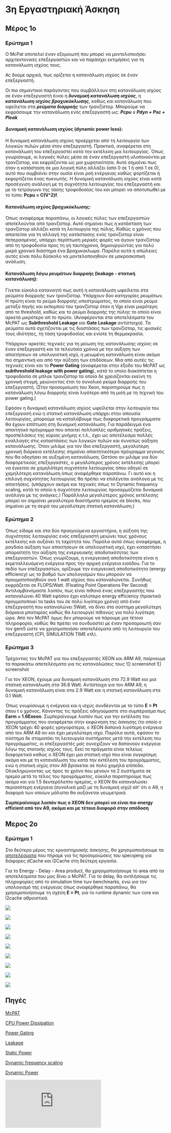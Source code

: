 # 3η Εργαστηριακή Άσκηση 

## Μέρος 1ο

### Ερώτημα 1


Ο McPat αποτελεί έναν εξομοιωτή που μπορεί να μοντελοποιήσει αρχιτεκτονικές επεξεργαστών και να παράσχει εκτιμήσεις για τη κατανάλωση ισχύος τους.

Ας δούμε αρχικά, πως ορίζεται η κατανάλωση ισχύος σε έναν επεξεργαστή.

Οι πιο σημαντικοί παράγοντες που συμβάλλουν στη κατανάλωση ισχύος σε έναν επεξεργαστή έιναι η _**δυναμική κατανάλωση ισχύος**_, η _**κατανάλωση ισχύος βραχυκύκλωσης**_, καθώς και κατανάλωση που οφείλεται στα _**ρεύματα διαρροής**_ των τρανζίστορ. Μπορούμε να εκφράσουμε την κατανάλωση ενός επεξεργαστή ως:
_**Pcpu = Pdyn + Psc + Pleak**_

#### **Δυναμική κατανάλωση ισχύος (dynamic power loss):**
Η δυναμική κατανάλωση ισχύος προέρχεται από τη λειτουργία των λογικών πυλών μέσα στον επεξεργαστή. Πρακτικά, αναφέρεται στη κατανάλωση του επεξεργαστεί κατά την εκτέλεση μια λειτουργίας. Όπως γνωρίσουμε, οι λογικές πύλες μέσα σε έναν επεξεργαστή υλοποιούνται με τρανζίστορ, και εκφράζονται ως μια χωρητικότητα. Αυτό σημαίνει πως όταν η κατάσταση σε μια λογική πύλη αλλάζει (από 0 σε 1 ή από 1 σε 0), αυτό που συμβαίνει στην ουσία είναι ροή ενέργειας καθώς φορτίζεται ή εκφορτίζεται ένας πυκνωτής. Η δυναμική κατανάλωση ισχύος είναι κατά προσέγγιση ανάλογη με τη συχνότητα λειτουργίας του επεξεργαστή και με το τετράγωνο της τάσης τροφοδοσίας του και μπορεί να αποτυπωθεί με το τύπο:
**Pcpu = C(V^2)f**.

#### **Κατανάλωση ισχύος βραχυκύκλωσης:**
Όπως αναφέραμε παραπάνω, οι λογικές πύλες των επεξεργαστών αποτελούνται από τρανζίστορ. Αυτό σημαίνει πως η κατάσταση των τρανζίστορ αλλάζει κατά τη λειτουργία της πύλης. Καθώς ο χρόνος που απαιτείται για τη αλλαγή της κατάστασης ενός τρανζίστορ είναι πεπερασμένος, υπάρχει περίπτωση μερικές φορές να άγουν τρανζίστορ από τη τροφοδοσία προς τη γη ταυτόχρονα, δημιουργώντας για πολύ μικρό χρονικό διάστημα ένα βραχυκύκλωμα. Παρόλα αυτά η απώλειες αυτές είναι πολυ δύσκολο να μοντελοποιηθούν σε μακροσκοπική ανάλυση.

#### **Κατανάλωση λόγω ρευμάτων διαρροής (leakage - στατική κατανάλωση):**
Γίνεται εύκολα κατανοητό πως αυτή η κατανάλωση ωφείλεται στα ρεύματα διαρροής των τρανζίστορ. Υπάρχουν δύο κατηγορίες ρευμάτων. Η πρώτη είναι το ρεύμα διαρροής υποστρώματος, το οποίο είναι ρεύμα μεταξύ πηγής και εκπομπού του τρανζίστορ όταν η Vgs είναι μικρότερη από το threshold, καθώς και το ρεύμα διαρροής της πύλης το οποίο είναι αρκετά μικρότερο απ το πρώτο. (Αναφέρονται στα αποτελέσματα του McPAT ως **Subthreshold Leakage** και **Gate Leakage** αντίστοιχα). Τα ρεύματα αυτά σχετίζονται με τις διαστάσεις των τρανζίστορ, τις φυσικές τους ιδιότητες, τη τάση τροφοδοσίας και ενίοτε τη θερμοκρασία.

Υπάρχουν αρκετές τεχνικές για τη μείωση της κατανάλωσης ισχύος σε έναν επεξεργαστή και τα τελευταία χρόνια με την αύξηση των απαιτήσεων σε υπολογιστική ισχύ, η μειωμένη κατανάλωση είναι ακόμα πιο σημαντική και από την αύξηση των επιδόσεων. 
Μια από αυτές τις τεχνικές είναι και το **Power Gating** (αναφέρεται στην έξοδο του McPAT ως **subthreshold leakage with power gating**), κατά το οποίο διακόπτεται η τροφοδοσία σε μπλοκ τρανζίστορ τα οποία δε χρειάζονται εκείνη τη χρονική στιγμή, μειώνοντας έτσι το συνολικό ρεύμα διαρροής του επεξεργαστή. (Στην προσομοίωση του Xeon, παρατηρούμε πως η κατανάλωση λόγω διαρροής είναι λιγότερο από τη μισή με τη τεχνική του power gating.)


Εφόσον η δυναμική κατανάλωση ισχύος ωφείλεται στην λειτουργία του επεξεργασή ενώ η στατική κατανάλωση υπάρχει στην απουσία λειτουργίας, μπορούμε να καταλάβουμε πως διαφορετικά προγράμματα θα έχουν επίπτωση στη δυναμική κατανάλωση. Για παράδειγμα ένα απαιτητικό πρόγραμμα που απαιτεί πολλαπλές αριθμητικές πράξεις, προσπελάσεις της κύριας μνήμης κ.τ.λ., έχει ως αποτέλεσμα πολλές εναλλαγές στις καταστάσεις των λογικών πυλών και συνεπώς αύξηση κατανάλωσης. 
Όταν μιλάμε για τον ίδιο επεξεργαστή, μεγαλύτερη χρονική διάρκεια εκτέλεσης σημαίνει απαιτητικότερο πρόγραμμα γεγονός που θα οδηγήσει σε αυξημένη κατανάλωση. Ωστόσο αν μιλάμε για δύο διαφορετικούς επεξεργαστές, ο μεγαλύτερος χρόνος εκτέλεσης μπορεί να έγκειται σε χαμηλότερη συχνότητα λειτουργίας όπου οδηγεί σε χαμηλότερη κατανάλωση όπως αναφέρθηκε παραπάνω. Γι αυτό και η επιλογή συχνότητας λειτουργίας θα πρέπει να επιλέγεται ανάλογα με τις απαιτήσεις. (υπάρχουν ακόμα και τεχνικές όπως το Dynamic frequency scaling, κατά το οποίο η συχνότητα λειτουργίας προσαρμόζεται δυναμικά ανάλογα με τις ανάγκες.) Παράλληλα μεγαλύτερος χρόνος εκτέλεσης μπορεί αν σημαίνει μεγαλύτερα διαστήματα ηρεμίας σε blocks, που σημαίνει με τη σειρά του μεγαλύτερη στατική κατανάλωση.)


### Ερώτημα 2


Όπως είδαμε και στα δύο προηγούμενα εργαστήρια, η αύξηση της συχνότητας λειτουργίας ενός επεξεργαστή μειώνει τους χρόνους εκτέλεσης και αυξάνει τη ταχύτητα του. Παρόλα αυτά όπως αναφέραμε, η ραγδαία αύξηση των απαιτήσεων σε υπολογιστική ισχύ, έχει καταστήσει απαραίτητη την αύξηση της ενεργειακής αποδοτικότητας των επεξεργαστών. 
Όπως γνωρίζουμε, η ενεργειακή αποδοτικότητα είναι η εκμεταλλευόμενη ενέργεια προς την αρχική ενέργεια εισόδου. 
Για το πεδίο των επεξεργαστών, ορίζουμε την ενεργειακή αποδοτικότητα (energy efficiency) ως το βαθμό των υπολογισμών που μπορούν να πραγματοποιηθούν ανα 1 watt ισχύος που καταναλώνεται. Συνήθως εκφράζεται σε FLOPS/Watt. (Floating Point Operations Per Second)
Αντιλαμβανόμαστε λοιπόν, πως είναι πιθανό ένας επεξεργαστής που καταναλώνει 40 Watt εφόσον έχει καλύτερο energy efficiency (πρακτικά πραγματοποιεί τα tasks του σε πολύ λιγότερο χρόνο) από έναν επεξεργαστή που καταναλώνει 5Watt, να δίνει στο σύστημα μεγαλύτερη διάρκεια μπαταρίας καθώς θα λειτουργεί πιθανώς για πολύ λιγότερη ώρα. Από τον McPAT όμως δεν μπορούμε να πάρουμε μια τέτοια πληροφορία, καθώς θα πρέπει να συνδυαστεί με έναν προσομοιωτή σαν τον gem5 ώστε να χρησιμοποιήσει αποτελέσματα από τη λειτουργία του επεξεργαστή (CPI, SIMULATION TIME κτλ).


### Eρώτημα 3

Τρέχοντας τον McPAT για του επεξεργαστές XEON και ARM A9, παίρνουμε τα παρακάτω αποτελέσματα για τις καταναλώσεις τους
![] screenshot 
![] screenshot


Για τον XEON, έχουμε μια δυναμική κατανάλωση στα 72.9 Watt και μια στατική κατανάλωση στα 36.8 Watt.
Aντίστοιχα για τον ARM A9, η δυναμική κατανάλωση είναι στα 2.9 Watt και η στατική κατανάλωση στα 0.1 Watt.

Όπως γνωρίσουμε η ενέργεια και η ισχύς συνδέονται με το τύπο **E = Pt** όπου t ο χρόνος. Κάνοντας τις πράξεις οδηγούμαστε στο συμπέρασμα πως **Earm = 1.6Exeon**. Συμπεραίνουμε λοιπόν πως για την εκτέλεση του προγράμματος που αναφέρεται στην εκφώνηση της άσκησης (το οποίο ο XEON τρέχει 40 φορές γρηγορότερα, ο XEON δαπανά λιγότερη ενέργεια από τον ARM A9 αν και έχει μεγαλύτερη ισχύ.
Παρόλα αυτά, εφόσον το σύστημα δε σταματάει τη λειτουργία συστήματος μετά την εκτέλεση του προγράμματος, οι επεξεργαστές μας συνεχίζουν να δαπανούν ενέργεια λόγω της στατικής ισχύος τους. Εκεί τα πράγματα είναι τελείως διαφορετικά καθώς ο XEON έχει μια στατική ισχύ που είναι συγκρίσιμη ακόμα και με τη κατανάλωση του κατά την εκτέλεση του προγράμματος, ενώ η στατική ισχύς στον A9 βρίσκεται σε πολύ χαμηλά επίπεδα. Ολοκληρώνοντας ως προς το χρόνο που μένουν τα 2 συστήματα σε ηρεμία μετά το τέλος του προγράμματος, εύκολα παρατηρούμε πως ακόμα και για 1.5 δευτερόλεπτο ηρεμίας, ο XEON θα καταναλώσει περισσότερη ενέργεια (συνολικά μαζί με τη δυναμική ισχύ) απ' ότι ο A9, η διαφορά των οποίων μάλιστα θα αυξάνεται γεωμετρικά.

**Συμπεραίνουμε λοιπόν πως ο XEON δεν μπορεί να είναι πιο energy efficient από τον A9, ακόμα και με τέτοια διαφορά στην απόδοση**



## Μερος 2ο


### Ερώτημα 1

Στο δεύτερο μέρος της εργαστηριακής άσκησης, θα χρησιμοποιήσουμε τα [αποτελέσματα](https://github.com/adelizon/8479-8256-LAB1/tree/master/Lab2/results2ndpart_sjeng) που πήραμε για τις προσομοιώσεις του specsjeng για διάφορες dCache  και l2Cache στη δεύτερη εργασία.

Για το Energy - Delay - Area product, θα χρησιμοποιήσουμε το area από τα αποτελέσματα που μας δίνει ο McPAT. Για το delay, θα αντλήσουμε τις πληροφορίες από το simulation time των benchmarks, ενώ για τον υπολογισμό της ενέργειας όπως αναφέρθηκε παραπάνω, θα χρησιμοποιήσουμε τη σχέση **E = Pt**, για το runtime dynamic των core και l2cache αθροιστικά.

![](https://github.com/adelizon/8479-8256-LAB1/blob/master/Lab3/MCPAT%201.png)

![](https://github.com/adelizon/8479-8256-LAB1/blob/master/Lab3/core%20area.png)

![](https://github.com/adelizon/8479-8256-LAB1/blob/master/Lab3/core%20dynamic.png)

![](https://github.com/adelizon/8479-8256-LAB1/blob/master/Lab3/core%20gate.png)

![](https://github.com/adelizon/8479-8256-LAB1/blob/master/Lab3/core%20sub.png)

![](https://github.com/adelizon/8479-8256-LAB1/blob/master/Lab3/l2%20area.png)

![](https://github.com/adelizon/8479-8256-LAB1/blob/master/Lab3/l2%20runtime.png)

![](https://github.com/adelizon/8479-8256-LAB1/blob/master/Lab3/l2%20sub.png)

![](https://github.com/adelizon/8479-8256-LAB1/blob/master/Lab3/l2%20gate.png)


## Πηγές

[McPAT](https://pdfs.semanticscholar.org/dbb3/f7142c95631a347222950099aeb4661f8d5c.pdf?fbclid=IwAR3ra8oeZJ46_E6HUCDkk7vNYZrzGy9aVnv1tnkmFw82OfZj38gdqWjCW7o)

[CPU Power Dissipation](https://en.wikipedia.org/wiki/CPU_power_dissipation)

[Power Gating](https://en.wikipedia.org/wiki/Power_gating)

[Leakage](https://en.wikipedia.org/wiki/Leakage_(electronics))

[Static Power](https://www.sciencedirect.com/topics/computer-science/static-power)

[Dynamic frequency scaling](https://en.wikipedia.org/wiki/Dynamic_frequency_scaling)

[Dynamic Power](https://www.sciencedirect.com/topics/computer-science/dynamic-power-consumption)

![Energy - Delay product](http://www.eecs.harvard.edu/~dbrooks/cs246/cs246-lecture2.pdf)
